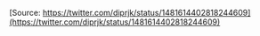 [Source: https://twitter.com/diprjk/status/1481614402818244609](https://twitter.com/diprjk/status/1481614402818244609)